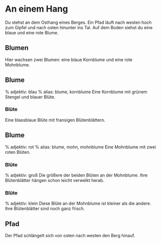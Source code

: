 # An einem Hang
Du stehst an dem Osthang eines Berges. Ein Pfad läuft nach westen hoch zum
Gipfel und nach osten hinunter ins Tal. Auf dem Boden siehst du eine blaue
und eine rote Blume.


## Blumen
Hier wachsen zwei Blumen: eine blaue Kornblume und eine rote Mohnblume.


## Blume
% adjektiv: blau
% alias: blume, kornblume
Eine Kornblume mit grünem Stengel und blauer Blüte.

### Blüte
Eine blassblaue Blüte mit fransigen Blütenblättern.


## Blume
% adjektiv: rot
% alias: blume, mohn, mohnblume
Eine Mohnblume mit zwei roten Blüten.

### Blüte
% adjektiv: groß
Die größere der beiden Blüten an der Mohnblume. Ihre Blütenblätter hängen
schon leicht verwelkt herab.

### Blüte
% adjektiv: klein
Diese Blüte an der Mohnblume ist kleiner als die andere. Ihre Blütenblätter
sind noch ganz frisch.


## Pfad
Der Pfad schlängelt sich von osten nach westen den Berg hinauf.
